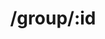 ---
title: /group/:id
position_number: 3.3
type: put
desc: Update group
auth_type: API Key

auths:
  - key: GoChat-Token
    value: 433578ab-84c2-4e02-4656-de55a8097c9f
    desc:

path_vars:
  - key: id
    value:
    desc: primary key of group

body_type: raw(json)
body_fields:
  - key: name
    type: string
    required:
    desc: name of group
  - key: token
    type: string
    required:
    desc: token of group
  - key: admin_id
    type: string
    required:
    desc: primary key of administrator of group

content_markdown: |-
  Only the fields appearing in the body will be updated.
  {: .warning}

l_code_blocks:
  - code: |-
      {
          "admin_id": 1
      }
    title: Body
    language: json
  - code: |-
      curl --location --request PUT 'localhost:1213/v1/group/:id' \
      --header 'GoChat-Token: 433578ab-84c2-4e02-4656-de55a8097c9f' \
      --header 'Content-Type: application/json' \
      --data-raw '{
          "admin_id": "1"
      }'
    title: cURL
    language: bash
  - code: |-
      var settings = {
        "url": "localhost:1213/v1/group/:id",
        "method": "PUT",
        "timeout": 0,
        "headers": {
          "GoChat-Token": "433578ab-84c2-4e02-4656-de55a8097c9f",
          "Content-Type": "application/json"
        },
        "data": JSON.stringify({
          "admin_id": "1"
        }),
      };
      
      $.ajax(settings).done(function (response) {
        console.log(response);
      });
    title: jQuery
    language: javascript

r_code_blocks:
  - code: |-
      {
          "id": 2,
          "uuid": "7f755179-8ce9-489a-701d-d25c0fc25fd4",
          "name": "group_2",
          "admin_id": 1,
          "token": "nckjwbh398hc3",
          "created_at": "2021-09-14T11:41:56Z"
      }
    title: Response
    language: json
  - code: |-
      {
          "error": "json: cannot unmarshal string into Go struct field Group.admin_id of type int"
      }
    title: Error
    language: json
---
